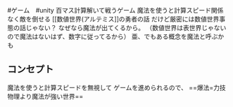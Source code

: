 #ゲーム　#unity 
百マス計算解いて戦うゲーム
魔法を使うと計算スピード関係なく敵を倒せる
[[数値世界(アルテミス]]の勇者の話
だけど厳密には数値世界事態の話じゃない？
なぜなら魔法が出てくるから。
（数値世界は表世界じゃないので魔法はないはず、数字に従ってるから）
亜、でもある概念を魔法と呼ぶかも

## コンセプト
魔法を使うと計算スピードを無視して
ゲームを進められるので、
==爆法=力技　物理より魔法が強い世界==